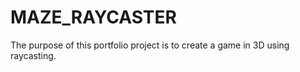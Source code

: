 # MAZE_RAYCASTER

The purpose of this portfolio project is to create a game in 3D using raycasting.

